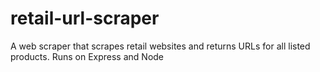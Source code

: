 # retail-url-scraper
A web scraper that scrapes retail websites and returns URLs for all listed products. Runs on Express and Node